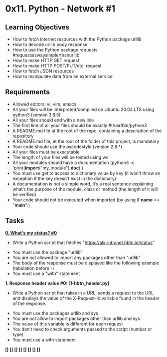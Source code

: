 # 0x11. Python - Network #1

## Learning Objectives
- How to fetch internet resources with the Python package urllib
- How to decode urllib body response
- How to use the Python package requests #requestsiswaysimplerthanurllib
- How to make HTTP GET request
- How to make HTTP POST/PUT/etc. request
- How to fetch JSON resources
- How to manipulate data from an external service

## Requirements
- Allowed editors: vi, vim, emacs
- All your files will be interpreted/compiled on Ubuntu 20.04 LTS using python3 (version 3.8.5)
- All your files should end with a new line
- The first line of all your files should be exactly #!/usr/bin/python3
- A README.md file at the root of the repo, containing a description of the repository
- A README.md file, at the root of the folder of this project, is mandatory
- Your code should use the pycodestyle (version 2.8.*)
- All your files must be executable
- The length of your files will be tested using wc
- All your modules should have a documentation (python3 -c 'print(__import__("my_module").__doc__)')
- You must use get to access to dictionary value by key (it won’t throw an exception if the key doesn’t exist in the dictionary)
- A documentation is not a simple word, it’s a real sentence explaining what’s the purpose of the module, class or method (the length of it will be verified)
- Your code should not be executed when imported (by using if __name__ == "__main__":)

## Tasks
[**0. What's my status? #0**](0-hbtn_status.py)
- Write a Python script that fetches "https://alx-intranet.hbtn.io/status"

* You must use the package "urllib"
* You are not allowed to import any packages other than "urllib"
* The body of the response must be displayed like the following example (tabulation before -)
* You must use a "with" statement

**1. Response header value #0: [1-hbtn_header.py]**
- Write a Python script that takes in a URL, sends a request to the URL and displays the value of the X-Request-Id variable found in the header of the response.

* You must use the packages urllib and sys
* You are not allow to import packages other than urllib and sys
* The value of this variable is different for each request
* You don’t need to check arguments passed to the script (number or type)
* You must use a with statement

**[]**
**[]**
**[]**
**[]**
**[]**
**[]**
**[]**
**[]**
